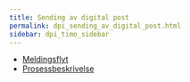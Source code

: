 ```yaml
---
title: Sending av digital post
permalink: dpi_sending_av_digital_post.html
sidebar: dpi_timo_sidebar
---
```



- [Meldingsflyt](https://docs.digdir.no/dpi_nyinfrastruktur.html#meldingsflyt)
- [Prosessbeskrivelse](https://docs.digdir.no/dpi_nyinfrastruktur.html#1--avsender-henter-token-fra-maskinporten)
